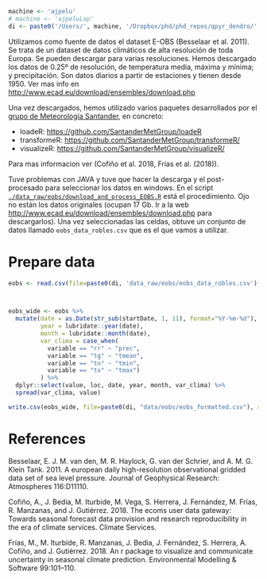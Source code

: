 ``` r
machine <- 'ajpelu'
# machine <- 'ajpeluLap'
di <- paste0('/Users/', machine, '/Dropbox/phd/phd_repos/qpyr_dendro/', sep = '')
```

Utilizamos como fuente de datos el dataset E-OBS (Besselaar et al. 2011). Se trata de un dataset de datos climáticos de alta resolución de toda Europa. Se pueden descargar para varias resoluciones. Hemos descargado los datos de 0.25º de resolución, de temperatura media, máxima y mínima; y precipitación. Son datos diarios a partir de estaciones y tienen desde 1950. Ver mas info en <http://www.ecad.eu/download/ensembles/download.php>

Una vez descargados, hemos utilizado varios paquetes desarrollados por el [grupo de Meteorología Santander](http://www.meteo.unican.es/climate4r), en concreto:

-   loadeR: <https://github.com/SantanderMetGroup/loadeR>
-   transformeR: <https://github.com/SantanderMetGroup/transformeR/>
-   visualizeR: <https://github.com/SantanderMetGroup/visualizeR/>

Para mas informacion ver (Cofiño et al. 2018, Frías et al. (2018)).

Tuve problemas con JAVA y tuve que hacer la descarga y el post-procesado para seleccionar los datos en windows. En el script [`./data_raw/eobs/download_and_process_EOBS.R`](/data_raw/eobs/download_and_process_EOBS.R) está el procedimiento. Ojo no están los datos originales (ocupan 17 Gb. Ir a la web <http://www.ecad.eu/download/ensembles/download.php> para descargarlos). Una vez seleccionadas las celdas, obtuve un conjunto de datos llamado `eobs_data_robles.csv` que es el que vamos a utilizar.

Prepare data
============

``` r
eobs <- read.csv(file=paste0(di, 'data_raw/eobs/eobs_data_robles.csv'), header=TRUE, sep=',')



eobs_wide <- eobs %>% 
  mutate(date = as.Date(str_sub(startDate, 1, 11), format="%Y-%m-%d"), 
         year = lubridate::year(date), 
         month = lubridate::month(date),
         var_clima = case_when(
           variable == "rr" ~ "prec",
           variable == "tg" ~ "tmean",
           variable == "tn" ~ "tmin",
           variable == "tx" ~ "tmax")
         ) %>% 
  dplyr::select(value, loc, date, year, month, var_clima) %>% 
  spread(var_clima, value)

write.csv(eobs_wide, file=paste0(di, "data/eobs/eobs_formatted.csv"), row.names = FALSE) 
```

References
==========

Besselaar, E. J. M. van den, M. R. Haylock, G. van der Schrier, and A. M. G. Klein Tank. 2011. A european daily high-resolution observational gridded data set of sea level pressure. Journal of Geophysical Research: Atmospheres 116:D11110.

Cofiño, A., J. Bedia, M. Iturbide, M. Vega, S. Herrera, J. Fernández, M. Frías, R. Manzanas, and J. Gutiérrez. 2018. The ecoms user data gateway: Towards seasonal forecast data provision and research reproducibility in the era of climate services. Climate Services.

Frías, M., M. Iturbide, R. Manzanas, J. Bedia, J. Fernández, S. Herrera, A. Cofiño, and J. Gutiérrez. 2018. An r package to visualize and communicate uncertainty in seasonal climate prediction. Environmental Modelling & Software 99:101–110.
